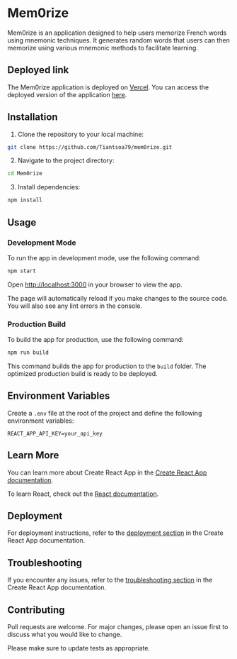 # Mem0rize

Mem0rize is an application designed to help users memorize French words using mnemonic techniques. It generates random words that users can then memorize using various mnemonic methods to facilitate learning.

## Deployed link

The Mem0rize application is deployed on [Vercel](https://vercel.com/). You can access the deployed version of the application [here](https://mem0rize.vercel.app/).
## Installation

1. Clone the repository to your local machine:

```bash
git clone https://github.com/Tiantsoa79/mem0rize.git
```

2. Navigate to the project directory:

```bash
cd Mem0rize
```

3. Install dependencies:

```bash
npm install
```

## Usage

### Development Mode

To run the app in development mode, use the following command:

```bash
npm start
```

Open [http://localhost:3000](http://localhost:3000) in your browser to view the app.

The page will automatically reload if you make changes to the source code. You will also see any lint errors in the console.

### Production Build

To build the app for production, use the following command:

```bash
npm run build
```

This command builds the app for production to the `build` folder. The optimized production build is ready to be deployed.

## Environment Variables

Create a `.env` file at the root of the project and define the following environment variables:

```
REACT_APP_API_KEY=your_api_key
```

## Learn More

You can learn more about Create React App in the [Create React App documentation](https://facebook.github.io/create-react-app/docs/getting-started).

To learn React, check out the [React documentation](https://reactjs.org/).

## Deployment

For deployment instructions, refer to the [deployment section](https://facebook.github.io/create-react-app/docs/deployment) in the Create React App documentation.

## Troubleshooting

If you encounter any issues, refer to the [troubleshooting section](https://facebook.github.io/create-react-app/docs/troubleshooting) in the Create React App documentation.

## Contributing

Pull requests are welcome. For major changes, please open an issue first to discuss what you would like to change.

Please make sure to update tests as appropriate.

